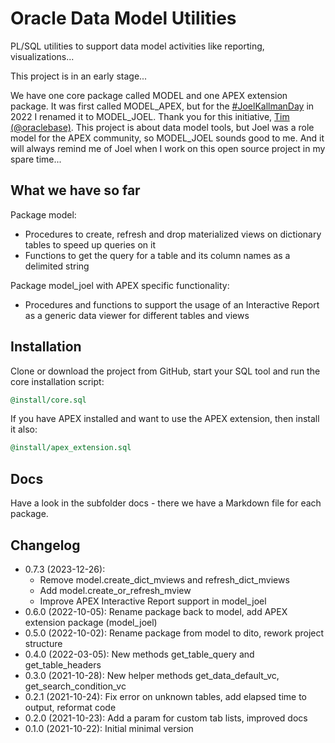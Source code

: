 # Oracle Data Model Utilities

PL/SQL utilities to support data model activities like reporting,
visualizations...

This project is in an early stage...

We have one core package called MODEL and one APEX extension package. It was
first called MODEL_APEX, but for the [#JoelKallmanDay][1] in 2022 I renamed
it to MODEL_JOEL. Thank you for this initiative, [Tim (@oraclebase)][2]. This
project is about data model tools, but Joel was a role model for the APEX
community, so MODEL_JOEL sounds good to me. And it will always remind me of
Joel when I work on this open source project in my spare time...

[1]: https://oracle-base.com/blog/2022/09/27/joel-kallman-day-2022-announcement/
[2]: https://twitter.com/oraclebase

## What we have so far

Package model:

- Procedures to create, refresh and drop materialized views on dictionary
  tables to speed up queries on it
- Functions to get the query for a table and its column names as a delimited
  string

Package model_joel with APEX specific functionality:

- Procedures and functions to support the usage of an Interactive Report as a
  generic data viewer for different tables and views

## Installation

Clone or download the project from GitHub, start your SQL tool and run the
core installation script:

```sql
@install/core.sql
```

If you have APEX installed and want to use the APEX extension, then install
it also:

```sql
@install/apex_extension.sql
```

## Docs

Have a look in the subfolder docs - there we have a Markdown file for each
package.

## Changelog

- 0.7.3 (2023-12-26):
  - Remove model.create_dict_mviews and refresh_dict_mviews
  - Add model.create_or_refresh_mview
  - Improve APEX Interactive Report support in model_joel
- 0.6.0 (2022-10-05): Rename package back to model, add APEX extension package (model_joel)
- 0.5.0 (2022-10-02): Rename package from model to dito, rework project structure
- 0.4.0 (2022-03-05): New methods get_table_query and get_table_headers
- 0.3.0 (2021-10-28): New helper methods get_data_default_vc, get_search_condition_vc
- 0.2.1 (2021-10-24): Fix error on unknown tables, add elapsed time to output, reformat code
- 0.2.0 (2021-10-23): Add a param for custom tab lists, improved docs
- 0.1.0 (2021-10-22): Initial minimal version

